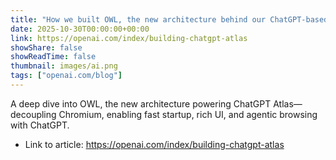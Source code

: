 ```yaml
---
title: "How we built OWL, the new architecture behind our ChatGPT-based browser, Atlas"
date: 2025-10-30T00:00:00+00:00
link: https://openai.com/index/building-chatgpt-atlas
showShare: false
showReadTime: false
thumbnail: images/ai.png
tags: ["openai.com/blog"]
---
```

A deep dive into OWL, the new architecture powering ChatGPT Atlas—decoupling Chromium, enabling fast startup, rich UI, and agentic browsing with ChatGPT.

- Link to article: https://openai.com/index/building-chatgpt-atlas